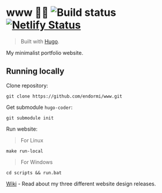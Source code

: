 # www 👨‍💻 ![Build status](https://github.com/endormi/www/actions/workflows/hugo.yml/badge.svg?branch=master) [![Netlify Status](https://api.netlify.com/api/v1/badges/bea2cf2f-3454-4562-8740-5bd0476564ba/deploy-status)](https://app.netlify.com/sites/endormi-portfolio/deploys)

> Built with [Hugo](https://gohugo.io/).

My minimalist portfolio website.

## Running locally

Clone repository:

```
git clone https://github.com/endormi/www.git
```

Get submodule `hugo-coder`:

```
git submodule init
```

Run website:

> For Linux

```
make run-local
```

> For Windows

```
cd scripts && run.bat
```

[Wiki](https://github.com/endormi/dev-portfolio/wiki) - Read about my three different website design releases.
